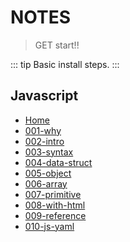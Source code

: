 # NOTES
> GET start!!

::: tip
Basic install steps.
:::

## Javascript
  - [Home](/)
  - [001-why](/app/001-why.md)
  - [002-intro](/app/002-intro.md)
  - [003-syntax](/app/003-syntax.md)
  - [004-data-struct](/app/004-data-struct.md)
  - [005-object](/app/005-object.md)
  - [006-array](/app/006-array.md)
  - [007-primitive](/app/007-primitive.md)
  - [008-with-html](/app/008-with-html.md)
  - [009-reference](/app/009-reference.md)
  - [010-js-yaml](/app/010-js-yaml.md)
